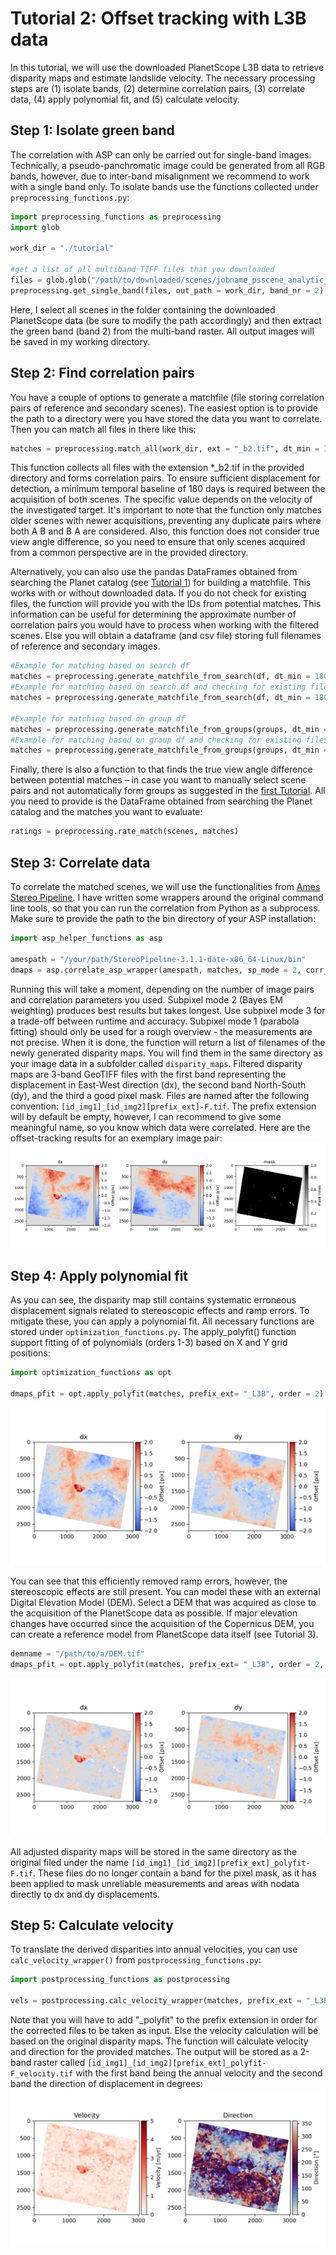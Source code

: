 # Tutorial 2: Offset tracking with L3B data

In this tutorial, we will use the downloaded PlanetScope L3B data to retrieve disparity maps and estimate landslide velocity. The necessary processing steps are (1) isolate bands, (2) determine correlation pairs, (3) correlate data, (4) apply polynomial fit, and (5) calculate velocity. 

## Step 1: Isolate green band

The correlation with ASP can only be carried out for single-band images. Technically, a pseudo-panchromatic image could be generated from all RGB bands, however, due to inter-band misalignment we recommend to work with a single band only. To isolate bands use the functions collected under `preprocessing_functions.py`:

``` python
import preprocessing_functions as preprocessing
import glob

work_dir = "./tutorial"

#get a list of all multiband TIFF files that you downloaded
files = glob.glob("/path/to/downloaded/scenes/jobname_psscene_analytic_sr_udm2/PSScene/*3B_AnalyticMS_SR_clip.tif") 
preprocessing.get_single_band(files, out_path = work_dir, band_nr = 2)
```

Here, I select all scenes in the folder containing the downloaded PlanetScope data (be sure to modify the path accordingly) and then extract the green band (band 2) from the multi-band raster. All output images will be saved in my working directory.

## Step 2: Find correlation pairs 

You have a couple of options to generate a matchfile (file storing correlation pairs of reference and secondary scenes). The easiest option is to provide the path to a directory were you have stored the data you want to correlate. Then you can match all files in there like this: 


``` python
matches = preprocessing.match_all(work_dir, ext = "_b2.tif", dt_min = 180)
```

This function collects all files with the extension *_b2.tif in the provided directory and forms correlation pairs. To ensure sufficient displacement for detection, a minimum temporal baseline of 180 days is required between the acquisition of both scenes. The specific value depends on the velocity of the investigated target. It's important to note that the function only matches older scenes with newer acquisitions, preventing any duplicate pairs where both A B and B A are considered. Also, this function does not consider true view angle difference, so you need to ensure that only scenes acquired from a common perspective are in the provided directory.

Alternatively, you can also use the pandas DataFrames obtained from searching the Planet catalog (see [Tutorial 1](./Tutorial1_Data_Search.md)) for building a matchfile. This works with or without downloaded data. If you do not check for existing files, the function will provide you with the IDs from potential matches. This information can be useful for determining the approximate number of correlation pairs you would have to process when working with the filtered scenes. Else you will obtain a dataframe (and csv file) storing full filenames of reference and secondary images.

``` python
#Example for matching based on search df  
matches = preprocessing.generate_matchfile_from_search(df, dt_min = 180)
#Example for matching based on search df and checking for existing files in the provided directory
matches = preprocessing.generate_matchfile_from_search(df, dt_min = 180, path = work_dir, check_existence=True)

#Example for matching based on group df  
matches = preprocessing.generate_matchfile_from_groups(groups, dt_min = 180)
#Example for matching based on group df and checking for existing files in the provided directory
matches = preprocessing.generate_matchfile_from_groups(groups, dt_min = 180, path = work_dir, check_existence=True)
```

Finally, there is also a function to that finds the true view angle difference between potential matches – in case you want to manually select scene pairs and not automatically form groups as suggested in the [first Tutorial](./Tutorial1_Data_Search.md). All you need to provide is the DataFrame obtained from searching the Planet catalog and the matches you want to evaluate:

``` python
ratings = preprocessing.rate_match(scenes, matches) 
```

## Step 3: Correlate data

To correlate the matched scenes, we will use the functionalities from [Ames Stereo Pipeline](https://stereopipeline.readthedocs.io/en/latest/index.html). I have written some wrappers around the original command line tools, so that you can run the correlation from Python as a subprocess. Make sure to provide the path to the bin directory of your ASP installation:

``` python
import asp_helper_functions as asp

amespath = "/your/path/StereoPipeline-3.1.1-date-x86_64-Linux/bin"
dmaps = asp.correlate_asp_wrapper(amespath, matches, sp_mode = 2, corr_kernel = 35, prefix_ext = "_L3B")
```

Running this will take a moment, depending on the number of image pairs and correlation parameters you used. Subpixel mode 2 (Bayes EM weighting) produces best results but takes longest. Use subpixel mode 3 for a trade-off between runtime and accuracy. Subpixel mode 1 (parabola fitting) should only be used for a rough overview - the measurements are not precise. 
When it is done, the function will return a list of filenames of the newly generated disparity maps. You will find them in the same directory as your image data in a subfolder called `disparity_maps`.
Filtered disparity maps are 3-band GeoTIFF files with the first band representing the displacement in East-West direction (dx), the second band North-South (dy), and the third a good pixel mask. Files are named after the following convention: `[id_img1]_[id_img2][prefix_ext]-F.tif`. The prefix extension will by default be empty, however, I can recommend to give some meaningful name, so you know which data were correlated. Here are the offset-tracking results for an exemplary image pair:
<img src='./figures/disp_map.png'>

## Step 4: Apply polynomial fit

As you can see, the disparity map still contains systematic erroneous displacement signals related to stereoscopic effects and ramp errors. To mitigate these, you can apply a polynomial fit. All necessary functions are stored under `optimization_functions.py`. The apply_polyfit() function support fitting of of polynomials (orders 1-3) based on X and Y grid positions: 

``` python
import optimization_functions as opt

dmaps_pfit = opt.apply_polyfit(matches, prefix_ext= "_L3B", order = 2)
```
<img src='./figures/pfit_2nd_order.png'>

You can see that this efficiently removed ramp errors, however, the stereoscopic effects are still present. You can model these with an external Digital Elevation Model (DEM). Select a DEM that was acquired as close to the acquisition of the PlanetScope data as possible. If major elevation changes have occurred since the acquisition of the Copernicus DEM, you can create a reference model from PlanetScope data itself (see Tutorial 3). 

``` python
demname = "/path/to/a/DEM.tif"
dmaps_pfit = opt.apply_polyfit(matches, prefix_ext= "_L3B", order = 2, demname = demname)
```
<img src='./figures/pfit_2nd_order_elev.png'>

All adjusted disparity maps will be stored in the same directory as the original filed under the name `[id_img1]_[id_img2][prefix_ext]_polyfit-F.tif`. These files do no longer contain a band for the pixel mask, as it has been applied to mask unreliable measurements and areas with nodata directly to dx and dy displacements. 

## Step 5: Calculate velocity

To translate the derived disparities into annual velocities, you can use `calc_velocity_wrapper()` from `postprocessing_functions.py`:
``` python
import postprocessing_functions as postprocessing

vels = postprocessing.calc_velocity_wrapper(matches, prefix_ext = "_L3B_polyfit")
```
Note that you will have to add "_polyfit" to the prefix extension in order for the corrected files to be taken as input. Else the velocity calculation will be based on the original disparity maps. The function will calculate velocity and direction for the provided matches. The output will be stored as a 2-band raster called `[id_img1]_[id_img2][prefix_ext]_polyfit-F_velocity.tif` with the first band being the annual velocity and the second band the direction of displacement in degrees:
<img src='./figures/velocity_direction.png'>

